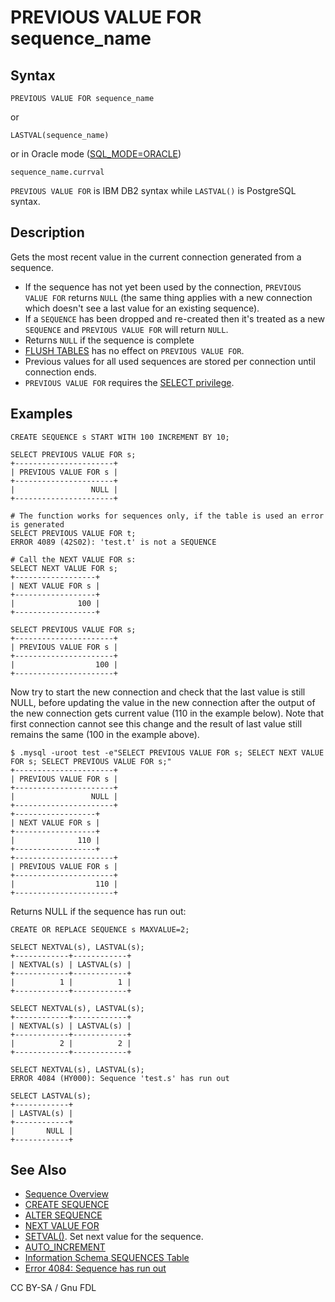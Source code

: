 # PREVIOUS VALUE FOR sequence\_name

## Syntax

```
PREVIOUS VALUE FOR sequence_name
```

or

```
LASTVAL(sequence_name)
```

or in Oracle mode ([SQL\_MODE=ORACLE](../../../../server-management/variables-and-modes/sql-mode.md))

```
sequence_name.currval
```

`PREVIOUS VALUE FOR` is IBM DB2 syntax while `LASTVAL()` is PostgreSQL syntax.

## Description

Gets the most recent value in the current connection generated from a sequence.

* If the sequence has not yet been used by the connection, `PREVIOUS VALUE FOR` returns `NULL` (the same thing applies with a new connection which doesn't see a last value for an existing sequence).
* If a `SEQUENCE` has been dropped and re-created then it's treated as a new `SEQUENCE` and `PREVIOUS VALUE FOR` will return `NULL`.
* Returns `NULL` if the sequence is complete
* [FLUSH TABLES](../../../sql-statements/administrative-sql-statements/flush-commands/flush.md) has no effect on `PREVIOUS VALUE FOR`.
* Previous values for all used sequences are stored per connection until connection ends.
* `PREVIOUS VALUE FOR` requires the [SELECT privilege](../../../sql-statements/account-management-sql-statements/grant.md).

## Examples

```
CREATE SEQUENCE s START WITH 100 INCREMENT BY 10;

SELECT PREVIOUS VALUE FOR s;
+----------------------+
| PREVIOUS VALUE FOR s |
+----------------------+
|                 NULL |
+----------------------+

# The function works for sequences only, if the table is used an error is generated
SELECT PREVIOUS VALUE FOR t;
ERROR 4089 (42S02): 'test.t' is not a SEQUENCE

# Call the NEXT VALUE FOR s:
SELECT NEXT VALUE FOR s;
+------------------+
| NEXT VALUE FOR s |
+------------------+
|              100 |
+------------------+

SELECT PREVIOUS VALUE FOR s;
+----------------------+
| PREVIOUS VALUE FOR s |
+----------------------+
|                  100 |
+----------------------+
```

Now try to start the new connection and check that the last value is still NULL, before updating the value in the new connection after the output of the new connection gets current value (110 in the example below). Note that first connection cannot see this change and the result of last value still remains the same (100 in the example above).

```
$ .mysql -uroot test -e"SELECT PREVIOUS VALUE FOR s; SELECT NEXT VALUE FOR s; SELECT PREVIOUS VALUE FOR s;"
+----------------------+
| PREVIOUS VALUE FOR s |
+----------------------+
|                 NULL |
+----------------------+
+------------------+
| NEXT VALUE FOR s |
+------------------+
|              110 |
+------------------+
+----------------------+
| PREVIOUS VALUE FOR s |
+----------------------+
|                  110 |
+----------------------+
```

Returns NULL if the sequence has run out:

```
CREATE OR REPLACE SEQUENCE s MAXVALUE=2;

SELECT NEXTVAL(s), LASTVAL(s);
+------------+------------+
| NEXTVAL(s) | LASTVAL(s) |
+------------+------------+
|          1 |          1 |
+------------+------------+

SELECT NEXTVAL(s), LASTVAL(s);
+------------+------------+
| NEXTVAL(s) | LASTVAL(s) |
+------------+------------+
|          2 |          2 |
+------------+------------+

SELECT NEXTVAL(s), LASTVAL(s);
ERROR 4084 (HY000): Sequence 'test.s' has run out

SELECT LASTVAL(s);
+------------+
| LASTVAL(s) |
+------------+
|       NULL |
+------------+
```

## See Also

* [Sequence Overview](../sequence-overview.md)
* [CREATE SEQUENCE](../create-sequence.md)
* [ALTER SEQUENCE](../alter-sequence.md)
* [NEXT VALUE FOR](next-value-for-sequence_name.md)
* [SETVAL()](setval.md). Set next value for the sequence.
* [AUTO\_INCREMENT](../../../data-types/auto_increment.md)
* [Information Schema SEQUENCES Table](../../../sql-statements/administrative-sql-statements/system-tables/information-schema/information-schema-tables/information-schema-sequences-table.md)
* [Error 4084: Sequence has run out](../../../mariadb-internals/using-mariadb-with-your-programs-api/error-codes/mariadb-error-codes-4000-to-4099/e4084.md)

CC BY-SA / Gnu FDL
